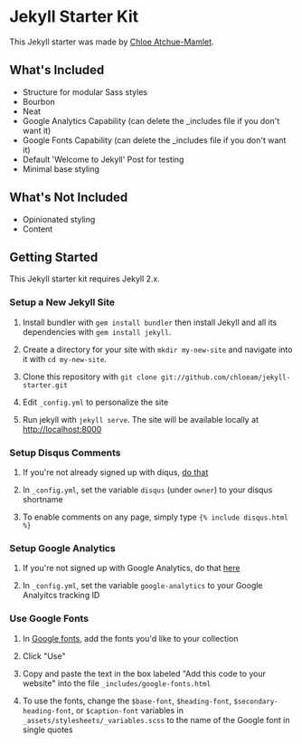 # Jekyll Starter Kit

This Jekyll starter was made by [Chloe Atchue-Mamlet](http://chloeam.com/).

## What's Included

* Structure for modular Sass styles
* Bourbon
* Neat
* Google Analytics Capability (can delete the _includes file if you don't want it)
* Google Fonts Capability (can delete the _includes file if you don't want it)
* Default 'Welcome to Jekyll' Post for testing
* Minimal base styling

## What's Not Included

* Opinionated styling
* Content

## Getting Started

This Jekyll starter kit requires Jekyll 2.x. 

### Setup a New Jekyll Site

1. Install bundler with `gem install bundler` then install Jekyll and all its dependencies with `gem install jekyll`.

2. Create a directory for your site with `mkdir my-new-site` and navigate into it with `cd my-new-site`.

3. Clone this repository with `git clone git://github.com/chloeam/jekyll-starter.git`

4. Edit `_config.yml` to personalize the site

5. Run jekyll with `jekyll serve`. The site will be available locally at [http://localhost:8000](http://localhost:8000)

### Setup Disqus Comments

1. If you're not already signed up with diqus, [do that](https://disqus.com)

2. In `_config.yml`, set the variable `disqus` (under `owner`) to your disqus shortname

3. To enable comments on any page, simply type `{% include disqus.html %}`

### Setup Google Analytics

1. If you're not signed up with Google Analytics, do that [here](http://www.google.com/analytics/)

2. In `_config.yml`, set the variable `google-analytics` to your Google Analyitcs tracking ID

### Use Google Fonts

1. In [Google fonts,]() add the fonts you'd like to your collection

2. Click "Use"

3. Copy and paste the text in the box labeled "Add this code to your website" into the file `_includes/google-fonts.html`

4. To use the fonts, change the `$base-font`, `$heading-font`, `$secondary-heading-font`, or `$caption-font` variables in `_assets/stylesheets/_variables.scss` to the name of the Google font in single quotes